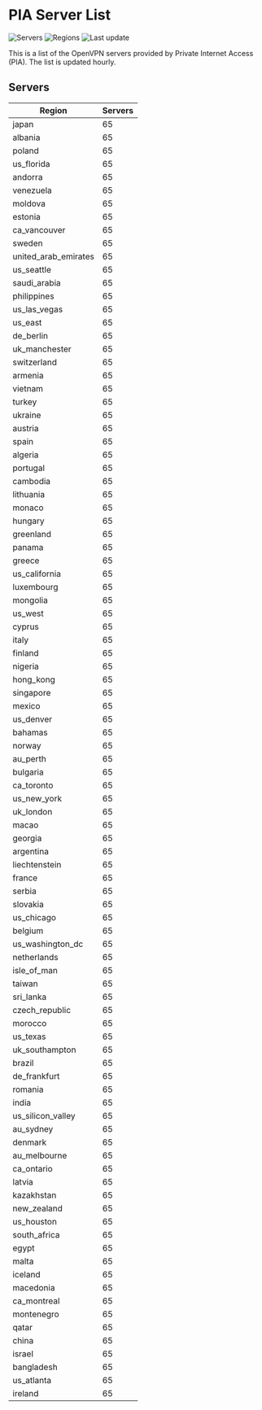 # PIA Server List

![Servers](https://img.shields.io/badge/servers-6,305-blue) ![Regions](https://img.shields.io/badge/regions-97-blue) ![Last update](https://img.shields.io/badge/last_updated-Sun_Apr_28_15:00:34_GMT_2024-blue)

This is a list of the OpenVPN servers provided by Private Internet Access (PIA). The list is updated hourly.

## Servers
| Region               | Servers |
|----------------------|---------|
| japan | 65 |
| albania | 65 |
| poland | 65 |
| us_florida | 65 |
| andorra | 65 |
| venezuela | 65 |
| moldova | 65 |
| estonia | 65 |
| ca_vancouver | 65 |
| sweden | 65 |
| united_arab_emirates | 65 |
| us_seattle | 65 |
| saudi_arabia | 65 |
| philippines | 65 |
| us_las_vegas | 65 |
| us_east | 65 |
| de_berlin | 65 |
| uk_manchester | 65 |
| switzerland | 65 |
| armenia | 65 |
| vietnam | 65 |
| turkey | 65 |
| ukraine | 65 |
| austria | 65 |
| spain | 65 |
| algeria | 65 |
| portugal | 65 |
| cambodia | 65 |
| lithuania | 65 |
| monaco | 65 |
| hungary | 65 |
| greenland | 65 |
| panama | 65 |
| greece | 65 |
| us_california | 65 |
| luxembourg | 65 |
| mongolia | 65 |
| us_west | 65 |
| cyprus | 65 |
| italy | 65 |
| finland | 65 |
| nigeria | 65 |
| hong_kong | 65 |
| singapore | 65 |
| mexico | 65 |
| us_denver | 65 |
| bahamas | 65 |
| norway | 65 |
| au_perth | 65 |
| bulgaria | 65 |
| ca_toronto | 65 |
| us_new_york | 65 |
| uk_london | 65 |
| macao | 65 |
| georgia | 65 |
| argentina | 65 |
| liechtenstein | 65 |
| france | 65 |
| serbia | 65 |
| slovakia | 65 |
| us_chicago | 65 |
| belgium | 65 |
| us_washington_dc | 65 |
| netherlands | 65 |
| isle_of_man | 65 |
| taiwan | 65 |
| sri_lanka | 65 |
| czech_republic | 65 |
| morocco | 65 |
| us_texas | 65 |
| uk_southampton | 65 |
| brazil | 65 |
| de_frankfurt | 65 |
| romania | 65 |
| india | 65 |
| us_silicon_valley | 65 |
| au_sydney | 65 |
| denmark | 65 |
| au_melbourne | 65 |
| ca_ontario | 65 |
| latvia | 65 |
| kazakhstan | 65 |
| new_zealand | 65 |
| us_houston | 65 |
| south_africa | 65 |
| egypt | 65 |
| malta | 65 |
| iceland | 65 |
| macedonia | 65 |
| ca_montreal | 65 |
| montenegro | 65 |
| qatar | 65 |
| china | 65 |
| israel | 65 |
| bangladesh | 65 |
| us_atlanta | 65 |
| ireland | 65 |